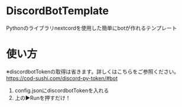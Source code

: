 # DiscordBotTemplate
Pythonのライブラリnextcordを使用した簡単にbotが作れるテンプレート　
　　　　　　　　　　　　　　　　　　　　　　　　　　　　　　　　　　
# 使い方
※discordbotTokenの取得は省きます。詳しくはこちらをご参照ください。
 https://cod-sushi.com/discord-py-token/#bot
1. config.jsonにdiscordbotTokenを入れる
2. 上の▶Runを押すだけ！
